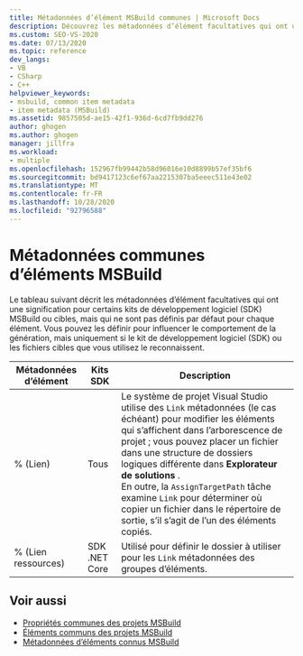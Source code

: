 ```yaml
---
title: Métadonnées d’élément MSBuild communes | Microsoft Docs
description: Découvrez les métadonnées d’élément facultatives qui ont une signification pour certains SDK ou cibles MSBuild, mais qui ne sont pas définies par défaut pour chaque élément.
ms.custom: SEO-VS-2020
ms.date: 07/13/2020
ms.topic: reference
dev_langs:
- VB
- CSharp
- C++
helpviewer_keywords:
- msbuild, common item metadata
- item metadata (MSBuild)
ms.assetid: 9857505d-ae15-42f1-936d-6cd7fb9dd276
author: ghogen
ms.author: ghogen
manager: jillfra
ms.workload:
- multiple
ms.openlocfilehash: 152967fb99442b58d96016e10d8899b57ef35bf6
ms.sourcegitcommit: bd9417123c6ef67aa2215307ba5eeec511e43e02
ms.translationtype: MT
ms.contentlocale: fr-FR
ms.lasthandoff: 10/28/2020
ms.locfileid: "92796588"
---
```

# <a name="common-msbuild-item-metadata"></a>Métadonnées communes d’éléments MSBuild

Le tableau suivant décrit les métadonnées d’élément facultatives qui ont une signification pour certains kits de développement logiciel (SDK) MSBuild ou cibles, mais qui ne sont pas définis par défaut pour chaque élément. Vous pouvez les définir pour influencer le comportement de la génération, mais uniquement si le kit de développement logiciel (SDK) ou les fichiers cibles que vous utilisez le reconnaissent.

| Métadonnées d’élément | Kits SDK | Description |
|---------------| ------- | -------------|
|% (Lien)| Tous |Le système de projet Visual Studio utilise des `Link` métadonnées (le cas échéant) pour modifier les éléments qui s’affichent dans l’arborescence de projet ; vous pouvez placer un fichier dans une structure de dossiers logiques différente dans **Explorateur de solutions** .<br />En outre, la `AssignTargetPath` tâche examine `Link` pour déterminer où copier un fichier dans le répertoire de sortie, s’il s’agit de l’un des éléments copiés.|
|% (Lien ressources)| SDK .NET Core | Utilisé pour définir le dossier à utiliser pour les `Link` métadonnées des groupes d’éléments. |

## <a name="see-also"></a>Voir aussi

- [Propriétés communes des projets MSBuild](../msbuild/common-msbuild-project-properties.md)
- [Éléments communs des projets MSBuild](../msbuild/common-msbuild-project-items.md)
- [Métadonnées d’éléments connus MSBuild](msbuild-well-known-item-metadata.md)
